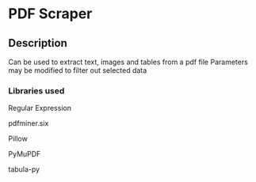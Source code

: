 # PDF Scraper

## Description
Can be used to extract text, images and tables from a pdf file
Parameters may be modified to filter out selected data

### Libraries used
Regular Expression

pdfminer.six

Pillow

PyMuPDF

tabula-py
